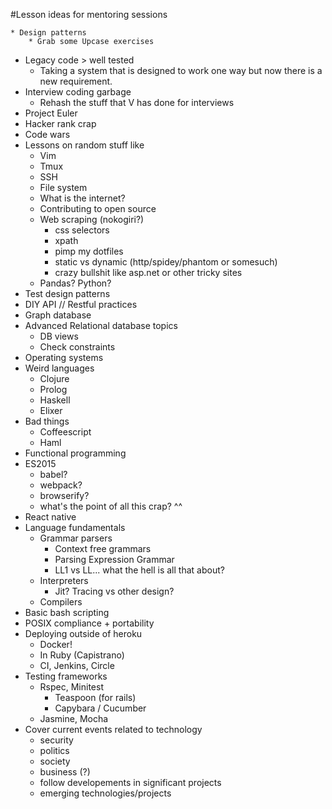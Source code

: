 #Lesson ideas for mentoring sessions

	* Design patterns
		* Grab some Upcase exercises
* Legacy code > well tested 
	* Taking a system that is designed to work one way but now there is a new requirement.
* Interview coding garbage
	* Rehash the stuff that V has done for interviews
* Project Euler
* Hacker rank crap
* Code wars
* Lessons on random stuff like
	* Vim
	* Tmux
	* SSH 
	* File system
	* What is the internet? 
	* Contributing to open source
	* Web scraping (nokogiri?)
		* css selectors
		* xpath
		* pimp my dotfiles
		* static vs dynamic (http/spidey/phantom or somesuch)
		* crazy bullshit like asp.net or other tricky sites
	* Pandas? Python? 
* Test design patterns
* DIY API // Restful practices 
* Graph database
* Advanced Relational database topics
	* DB views
	* Check constraints	
* Operating systems
* Weird languages
	* Clojure
	* Prolog
	* Haskell
	* Elixer
* Bad things
	* Coffeescript
	* Haml	
* Functional programming
* ES2015
	* babel?
	* webpack?
	* browserify?
	* what's the point of all this crap? ^^
* React native
* Language fundamentals
	* Grammar parsers
		* Context free grammars
		* Parsing Expression Grammar
		* LL1 vs LL... what the hell is all that about?
	* Interpreters
		* Jit? Tracing vs other design?
	* Compilers
* Basic bash scripting
* POSIX compliance + portability
* Deploying outside of heroku
	* Docker!
	* In Ruby (Capistrano)
	* CI, Jenkins, Circle
* Testing frameworks
	* Rspec, Minitest
		* Teaspoon (for rails)
		* Capybara / Cucumber
	* Jasmine, Mocha 
* Cover current events related to technology
	* security
	* politics
	* society
	* business (?)
	* follow developements in significant projects
	* emerging technologies/projects
